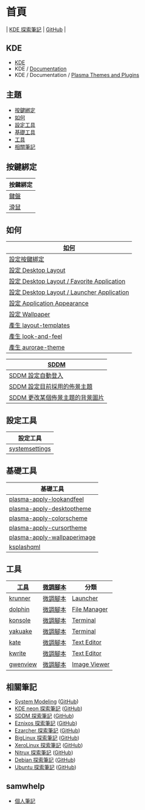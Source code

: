 
# 首頁

| [KDE 探索筆記](https://samwhelp.github.io/note-about-kde/) | [GitHub](https://github.com/samwhelp/note-about-kde) |


## KDE

* [KDE](https://kde.org/)
* KDE / [Documentation](https://develop.kde.org/docs/)
* KDE / Documentation / [Plasma Themes and Plugins](https://develop.kde.org/docs/plasma/)


## 主題

* [按鍵綁定](#按鍵綁定)
* [如何](#如何)
* [設定工具](#設定工具)
* [基礎工具](#基礎工具)
* [工具](#工具)
* [相關筆記](#相關筆記)


## 按鍵綁定

| 按鍵綁定 |
| --- |
| [鍵盤](https://samwhelp.github.io/note-about-kde/read/config/keybind.html) |
| [滑鼠](https://samwhelp.github.io/note-about-kde/read/config/mousebind.html) |


## 如何

| [如何](https://samwhelp.github.io/note-about-kde/read/howto.html) |
| --- |
| [設定按鍵綁定](https://samwhelp.github.io/note-about-kde/read/howto/config-keybind-by-command.html) |
| [設定 Desktop Layout](https://samwhelp.github.io/note-about-kde/read/howto/config-desktop-layout-by-command.html) |
| [設定 Desktop Layout / Favorite Application](https://samwhelp.github.io/note-about-kde/read/howto/config-desktop-layout-favorite-application.html) |
| [設定 Desktop Layout / Launcher Application](https://samwhelp.github.io/note-about-kde/read/howto/config-desktop-layout-launcher-application.html) |
| [設定 Application Appearance](https://samwhelp.github.io/note-about-kde/read/howto/config-application-appearance-by-command.html) |
| [設定 Wallpaper](https://samwhelp.github.io/note-about-kde/read/howto/config-wallpaper-by-command.html) |
| [產生 layout-templates](https://samwhelp.github.io/note-about-kde/read/howto/create-layout-templates.html) |
| [產生 look-and-feel](https://samwhelp.github.io/note-about-kde/read/howto/create-look-and-feel.html) |
| [產生 aurorae-theme](https://samwhelp.github.io/note-about-kde/read/howto/create-aurorae-theme.html) |


| [SDDM](https://samwhelp.github.io/note-about-sddm/read/howto.html) |
| --- |
| [SDDM 設定自動登入](https://samwhelp.github.io/note-about-sddm/read/howto/config-auto-login.html) |
| [SDDM 設定目前採用的佈景主題](https://samwhelp.github.io/note-about-sddm/read/howto/config-current-theme.html) |
| [SDDM 更改某個佈景主題的背景圖片](https://samwhelp.github.io/note-about-sddm/read/howto/custom-theme-background.html) |


## 設定工具

| 設定工具 |
| --- |
| [systemsettings](https://samwhelp.github.io/note-about-kde/read/subject/util/kde-systemsettings/systemsettings.html) |


## 基礎工具

| 基礎工具 |
| --- |
| [plasma-apply-lookandfeel](https://samwhelp.github.io/note-about-kde/read/subject/util/kde-plasma-workspace/plasma-apply-lookandfeel.html) |
| [plasma-apply-desktoptheme](https://samwhelp.github.io/note-about-kde/read/subject/util/kde-plasma-workspace/plasma-apply-desktoptheme.html) |
| [plasma-apply-colorscheme](https://samwhelp.github.io/note-about-kde/read/subject/util/kde-plasma-workspace/plasma-apply-colorscheme.html) |
| [plasma-apply-cursortheme](https://samwhelp.github.io/note-about-kde/read/subject/util/kde-plasma-workspace/plasma-apply-cursortheme.html) |
| [plasma-apply-wallpaperimage](https://samwhelp.github.io/note-about-kde/read/subject/util/kde-plasma-workspace/plasma-apply-wallpaperimage.html) |
| [ksplashqml](https://samwhelp.github.io/note-about-kde/read/subject/util/kde-plasma-workspace/ksplashqml.html) |


## 工具

| [工具](https://samwhelp.github.io/note-about-kde/read/subject/tool.html) | [微調腳本](https://github.com/samwhelp/note-about-kde/tree/gh-pages/_demo/prototype/tool) | 分類 |
| --- | --- | --- |
| [krunner](https://samwhelp.github.io/note-about-kde/read/subject/tool/launcher/krunner.html) | [微調腳本](https://github.com/samwhelp/note-about-kde/tree/gh-pages/_demo/prototype/tool/krunner) | [Launcher](https://samwhelp.github.io/note-about-kde/read/subject/tool/launcher.html) |
| [dolphin](https://samwhelp.github.io/note-about-kde/read/subject/tool/file-manager/dolphin.html) | [微調腳本](https://github.com/samwhelp/note-about-kde/tree/gh-pages/_demo/prototype/tool/dolphin) | [File Manager](https://samwhelp.github.io/note-about-kde/read/subject/tool/file-manager.html) |
| [konsole](https://samwhelp.github.io/note-about-kde/read/subject/tool/terminal/konsole.html) | [微調腳本](https://github.com/samwhelp/note-about-kde/tree/gh-pages/_demo/prototype/tool/konsole) | [Terminal](https://samwhelp.github.io/note-about-kde/read/subject/tool/terminal.html) |
| [yakuake](https://samwhelp.github.io/note-about-kde/read/subject/tool/terminal/yakuake.html) | [微調腳本](https://github.com/samwhelp/note-about-kde/tree/gh-pages/_demo/prototype/tool/yakuake) | [Terminal](https://samwhelp.github.io/note-about-kde/read/subject/tool/terminal.html) |
| [kate](https://samwhelp.github.io/note-about-kde/read/subject/tool/text-editor/kate.html) | [微調腳本](https://github.com/samwhelp/note-about-kde/tree/gh-pages/_demo/prototype/tool/kate) | [Text Editor](https://samwhelp.github.io/note-about-kde/read/subject/tool/text-editor.html) |
| [kwrite](https://samwhelp.github.io/note-about-kde/read/subject/tool/text-editor/kwrite.html) | [微調腳本](https://github.com/samwhelp/note-about-kde/tree/gh-pages/_demo/prototype/tool/kwrite) | [Text Editor](https://samwhelp.github.io/note-about-kde/read/subject/tool/text-editor.html) |
| [gwenview](https://samwhelp.github.io/note-about-kde/read/subject/tool/image-viewer/gwenview.html) | [微調腳本](https://github.com/samwhelp/note-about-kde/tree/gh-pages/_demo/prototype/tool/gwenview) | [Image Viewer](https://samwhelp.github.io/note-about-kde/read/subject/tool/image-viewer.html) |




## 相關筆記


* [System Modeling](https://samwhelp.github.io/system-modeling/) ([GitHub](https://github.com/samwhelp/system-modeling/))
* [KDE neon 探索筆記](https://samwhelp.github.io/note-about-kde-neon/) ([GitHub](https://github.com/samwhelp/note-about-kde-neon/))
* [SDDM 探索筆記](https://samwhelp.github.io/note-about-sddm/) ([GitHub](https://github.com/samwhelp/note-about-sddm/))
* [Eznixos 探索筆記](https://samwhelp.github.io/note-about-eznixos/) ([GitHub](https://github.com/samwhelp/note-about-eznixos/))
* [Ezarcher 探索筆記](https://samwhelp.github.io/note-about-ezarcher/) ([GitHub](https://github.com/samwhelp/note-about-ezarcher/))
* [BigLinux 探索筆記](https://samwhelp.github.io/note-about-biglinux/) ([GitHub](https://github.com/samwhelp/note-about-biglinux/))
* [XeroLinux 探索筆記](https://samwhelp.github.io/note-about-xerolinux/) ([GitHub](https://github.com/samwhelp/note-about-xerolinux/))
* [Nitrux 探索筆記](https://samwhelp.github.io/note-about-nitrux/) ([GitHub](https://github.com/samwhelp/note-about-nitrux/))
* [Debian 探索筆記](https://samwhelp.github.io/note-about-debian/) ([GitHub](https://github.com/samwhelp/note-about-debian/))
* [Ubuntu 探索筆記](https://samwhelp.github.io/note-about-ubuntu/) ([GitHub](https://github.com/samwhelp/note-about-ubuntu/))


## samwhelp

* [個人筆記](https://samwhelp.github.io/book/)
